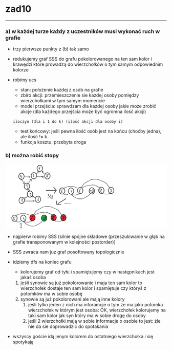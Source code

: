 # zad10
---
### a)  w każdej turze każdy z uczestników musi wykonać ruch w grafie

* trzy pierwsze punkty z (b) tak samo

* redukujemy graf SSS do grafu pokolorowanego na ten sam kolor i krawędzi które prowadzą do wierzchołków o tym samym odpowiednim kolorze

* robimy ucs
    * stan: położenie każdej z osób na grafie
    * zbiró akcji: przemieszczenie sie każdej osoby pomiędzy wierzchołkami w tym samym momencie
    * model przejścia: sprawdzam dla każdej osoby jakie może zrobić akcje (dla każdego przejścia może być ogromna ilość akcji)
    ```
    iloczyn (dla i 1 do k) (ilość akcji dla osoby i)
    ```

    * test końcowy: jeśli pewna ilość osób jest na końcu (choćby jedna), ale ilość != k
    * funkcja kosztu: przebyta droga


### b) można robić stopy

![](10b.png)
* najpierw robimy SSS (silnie spójne składowe (przeszukiwanie w głąb na grafie transponowanym w kolejności postorder))

* SSS zwraca nam już graf posoftowany topologicznie

* idziemy dfs na koniec grafu
    * kolorujemy graf od tyłu i spamiętujemy czy w następnikach jest jakaś osoba 
    1. jeśli synowie są już pokolorowanie i maja ten sam kolor to wierzchołek dostaje ten sam kolor i spamiętuje czy któryś z potomków ma w sobie osobę
    2. synowie są już pokolorowani ale mają inne kolory
        1. jeśli tylko jeden z nich ma inforamcje o tym że ma jako potomka wierzchołek w którym jest osoba: OK, wierzchołek kolorujemy na taki sam kolor jak syn który ma w sobie drogę do osoby
        2. jeśli 2 wierzchołki mają w sobie informacje o osobie to jest: źle nie da sie doprowadzic do spotakania

* wszyscy goście idą jenym kolorem do ostatniego wierzchołka i się spotykają